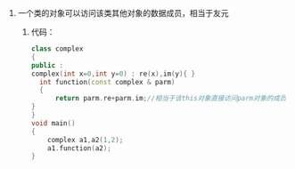 1. 一个类的对象可以访问该类其他对象的数据成员，相当于友元

    1. 代码：

        ```c++
        class complex
        {
        public :  
        complex(int x=0,int y=0) : re(x),im(y){ }
          int function(const complex & parm)
          {
              return parm.re+parm.im;//相当于该this对象直接访问parm对象的成员
        }
        }
        void main()
        {
            complex a1,a2(1,2);
            a1.function(a2);
        }
        ```

        